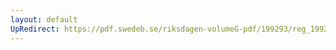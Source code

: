 ```yaml
---
layout: default
UpRedirect: https://pdf.swedeb.se/riksdagen-volumeG-pdf/199293/reg_199293/reg_199293_0174.pdf
---
```

